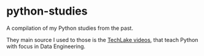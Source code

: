 # python-studies
A compilation of my Python studies from the past.

They main source I used to those is the [TechLake videos](https://www.youtube.com/@TRRaveendra), that teach Python with focus in Data Engineering.
